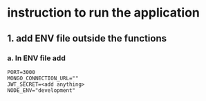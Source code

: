 # instruction to run the application 
## 1. add ENV file outside the functions
### a. In ENV file add
    PORT=3000
    MONGO_CONNECTION_URL=""
    JWT_SECRET=<add anything>
    NODE_ENV="development"

